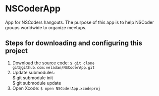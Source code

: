 NSCoderApp
==========

App for NSCoders hangouts. The purpose of this app is to help NSCoder groups worldwide to organize meetups.

## Steps for downloading and configuring this project

1. Download the source code: 
 	``$ git clone git@github.com:veladan/NSCoderApp.git``
2. Update submodules:    
    $ git submodule init    
    $ git submodule update
3. Open Xcode:
	``$ open NSCoderApp.xcodeproj``
